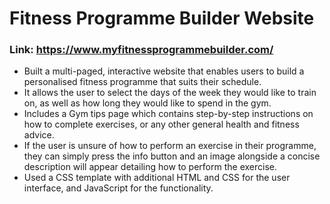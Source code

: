 # Fitness Programme Builder Website
### Link: https://www.myfitnessprogrammebuilder.com/
- Built a multi-paged, interactive website that enables users to build a personalised fitness programme that suits their schedule.
- It allows the user to select the days of the week they would like to train on, as well as how long they would like to spend in the gym.
- Includes a Gym tips page which contains step-by-step instructions on how to complete exercises, or any other general health and fitness advice.
- If the user is unsure of how to perform an exercise in their programme, they can simply press the info button and an image alongside a concise description will appear detailing how to perform the exercise. 
- Used a CSS template with additional HTML and CSS for the user interface, and JavaScript for the functionality.
